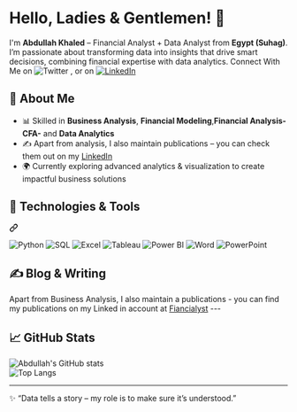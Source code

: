 
# Hello, Ladies & Gentlemen! 👋

I'm **Abdullah Khaled** – Financial Analyst + Data Analyst from **Egypt (Suhag)**. I’m passionate about transforming data into insights that drive smart decisions, combining financial expertise with data analytics. Connect With Me on <img src="https://camo.githubusercontent.com/1a7cc6ba66929124361092d86edfbc32442d567c62fbed7323f2f18c13ce2a14/687474703a2f2f692e696d6775722e636f6d2f77577a583975422e706e67" alt="Twitter" title="twitter icon without padding" data-canonical-src="http://i.imgur.com/wWzX9uB.png" style="max-width: 100%;"> , or on <a href="https://www.linkedin.com/in/abdullah-khaled-cfa?utm_source=share&utm_campaign=share_via&utm_content=profile&utm_medium=android_app" rel="nofollow"><img src="https://raw.githubusercontent.com/MartinHeinz/MartinHeinz/master/linkedin-3-16.png" alt="LinkedIn" title="LinkedIn icon without padding" style="max-width: 100%;"></a>



## 🔹 About Me  
- 📊 Skilled in **Business Analysis**, **Financial Modeling**,**Financial Analysis-CFA-** and **Data Analytics**  
- ✍️ Apart from analysis, I also maintain publications – you can check them out on my [LinkedIn](#connect-with-me)  
- 🌍 Currently exploring advanced analytics & visualization to create impactful business solutions  


<div class="markdown-heading" dir="auto"><h2 class="heading-element" dir="auto">🔧 Technologies &amp; Tools</h2><a id="user-content--technologies--tools" class="anchor" aria-label="Permalink: 🔧 Technologies &amp; Tools" href="#-technologies--tools"><svg class="octicon octicon-link" viewBox="0 0 16 16" version="1.1" width="16" height="16" aria-hidden="true"><path d="m7.775 3.275 1.25-1.25a3.5 3.5 0 1 1 4.95 4.95l-2.5 2.5a3.5 3.5 0 0 1-4.95 0 .751.751 0 0 1 .018-1.042.751.751 0 0 1 1.042-.018 1.998 1.998 0 0 0 2.83 0l2.5-2.5a2.002 2.002 0 0 0-2.83-2.83l-1.25 1.25a.751.751 0 0 1-1.042-.018.751.751 0 0 1-.018-1.042Zm-4.69 9.64a1.998 1.998 0 0 0 2.83 0l1.25-1.25a.751.751 0 0 1 1.042.018.751.751 0 0 1 .018 1.042l-1.25 1.25a3.5 3.5 0 1 1-4.95-4.95l2.5-2.5a3.5 3.5 0 0 1 4.95 0 .751.751 0 0 1-.018 1.042.751.751 0 0 1-1.042.018 1.998 1.998 0 0 0-2.83 0l-2.5 2.5a1.998 1.998 0 0 0 0 2.83Z"></path></svg></a></div>

![Python](https://img.shields.io/badge/Code-Python-3776AB?logo=python&logoColor=white)
![SQL](https://img.shields.io/badge/Database-SQL-4479A1?logo=postgresql&logoColor=white)
![Excel](https://img.shields.io/badge/Tools-Excel-217346?logo=microsoft-excel&logoColor=white)
![Tableau](https://img.shields.io/badge/BI-Tableau-E97627?logo=tableau&logoColor=white)
![Power BI](https://img.shields.io/badge/BI-PowerBI-F2C811?logo=powerbi&logoColor=black)
![Word](https://img.shields.io/badge/Tools-Word-2B579A?logo=microsoft-word&logoColor=white)
![PowerPoint](https://img.shields.io/badge/Tools-PowerPoint-B7472A?logo=microsoft-powerpoint&logoColor=white) 



<h2 class="heading-element" dir="auto">✍ Blog &amp; Writing</h2>

<p dir="auto">Apart from Business Analysis, I also maintain a publications - you can find my publications on my Linked in account at <a href="[https://martinheinz.dev/](https://www.linkedin.com/in/abdullah-khaled-cfa?utm_source=share&utm_campaign=share_via&utm_content=profile&utm_medium=android_app)https://www.linkedin.com/in/abdullah-khaled-cfa?utm_source=share&utm_campaign=share_via&utm_content=profile&utm_medium=android_app" rel="nofollow">Fiancialyst</a> 
---

## 📈 GitHub Stats  
![Abdullah's GitHub stats](https://github-readme-stats.vercel.app/api?username=YOUR_GITHUB_USERNAME&show_icons=true&theme=tokyonight)  
![Top Langs](https://github-readme-stats.vercel.app/api/top-langs/?username=YOUR_GITHUB_USERNAME&layout=compact&theme=tokyonight)  

---

✨ “Data tells a story – my role is to make sure it’s understood.”  
